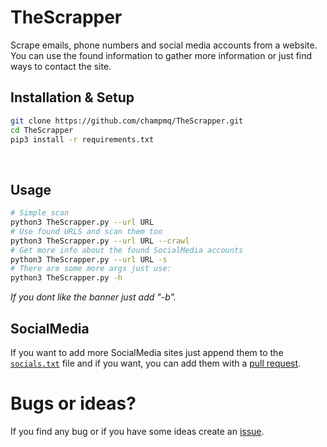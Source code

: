 # TheScrapper

Scrape emails, phone numbers and social media accounts from a website. <br>
You can use the found information to gather more information or just find ways to contact the site.

## Installation & Setup

```bash
git clone https://github.com/champmq/TheScrapper.git
cd TheScrapper
pip3 install -r requirements.txt
```
<br>

## Usage
```bash
# Simple scan
python3 TheScrapper.py --url URL
# Use found URLS and scan them too
python3 TheScrapper.py --url URL --crawl
# Get more info about the found SocialMedia accounts
python3 TheScrapper.py --url URL -s
# There are some more args just use:
python3 TheScrapper.py -h
```
*If you dont like the banner just add "-b".*
<br>

## SocialMedia
If you want to add more SocialMedia sites just append them to the [`socials.txt`](./socials.txt) file and if you want, you can add them with a [pull request](https://www.lifewire.com/best-products-4781319).


# Bugs or ideas?
If you find any bug or if you have some ideas create an [issue](https://github.com/champmq/TheScrapper/issues).
